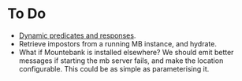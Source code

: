 # To Do

* [Dynamic predicates and responses](http://www.mbtest.org/docs/api/injection).
* Retrieve impostors from a running MB instance, and hydrate.
* What if Mountebank is installed elsewhere? We should emit better messages if starting the mb server fails, and make the location configurable. This could be as simple as parameterising it. 
